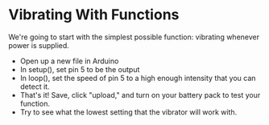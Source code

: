 # Vibrating With Functions
We're going to start with the simplest possible function: vibrating whenever power is supplied.
* Open up a new file in Arduino
* In setup(), set pin 5 to be the output
* In loop(), set the speed of pin 5 to a high enough intensity that you can detect it.
* That's it! Save, click "upload," and turn on your battery pack to test your function.
* Try to see what the lowest setting that the vibrator will work with.